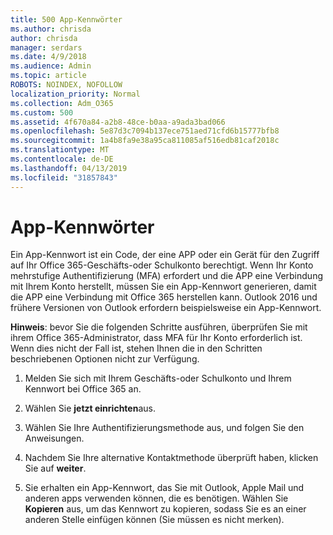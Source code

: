 ```yaml
---
title: 500 App-Kennwörter
ms.author: chrisda
author: chrisda
manager: serdars
ms.date: 4/9/2018
ms.audience: Admin
ms.topic: article
ROBOTS: NOINDEX, NOFOLLOW
localization_priority: Normal
ms.collection: Adm_O365
ms.custom: 500
ms.assetid: 4f670a84-a2b8-48ce-b0aa-a9ada3bad066
ms.openlocfilehash: 5e87d3c7094b137ece751aed71cfd6b15777bfb8
ms.sourcegitcommit: 1a4b8fa9e38a95ca811085af516edb81caf2018c
ms.translationtype: MT
ms.contentlocale: de-DE
ms.lasthandoff: 04/13/2019
ms.locfileid: "31857843"
---
```

# <a name="app-passwords"></a>App-Kennwörter

Ein App-Kennwort ist ein Code, der eine APP oder ein Gerät für den Zugriff auf Ihr Office 365-Geschäfts-oder Schulkonto berechtigt. Wenn Ihr Konto mehrstufige Authentifizierung (MFA) erfordert und die APP eine Verbindung mit Ihrem Konto herstellt, müssen Sie ein App-Kennwort generieren, damit die APP eine Verbindung mit Office 365 herstellen kann. Outlook 2016 und frühere Versionen von Outlook erfordern beispielsweise ein App-Kennwort.

 **Hinweis**: bevor Sie die folgenden Schritte ausführen, überprüfen Sie mit ihrem Office 365-Administrator, dass MFA für Ihr Konto erforderlich ist. Wenn dies nicht der Fall ist, stehen Ihnen die in den Schritten beschriebenen Optionen nicht zur Verfügung.

1. Melden Sie sich mit Ihrem Geschäfts-oder Schulkonto und Ihrem Kennwort bei Office 365 an.

2. Wählen Sie **jetzt einrichten**aus.

3. Wählen Sie Ihre Authentifizierungsmethode aus, und folgen Sie den Anweisungen.

4. Nachdem Sie Ihre alternative Kontaktmethode überprüft haben, klicken Sie auf **weiter**.

5. Sie erhalten ein App-Kennwort, das Sie mit Outlook, Apple Mail und anderen apps verwenden können, die es benötigen. Wählen Sie **Kopieren** aus, um das Kennwort zu kopieren, sodass Sie es an einer anderen Stelle einfügen können (Sie müssen es nicht merken).
